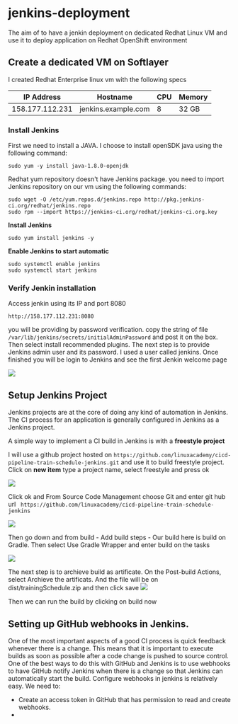 # jenkins-deployment
The aim of to have a jenkin deployment on dedicated Redhat Linux VM and use it to deploy application on Redhat OpenShift environment

## Create a dedicated VM on Softlayer
I created Redhat Enterprise linux vm with the following specs

| IP Address | Hostname | CPU | Memory
| ---  | ---|---|---|
| 158.177.112.231 | jenkins.example.com | 8 | 32 GB|

### Install Jenkins
First we need to install a JAVA. I choose to install openSDK java using the following command:
```
sudo yum -y install java-1.8.0-openjdk
```
Redhat yum repository doesn't have Jenkins package. you need to import Jenkins repository on our vm using the following commands:
```
sudo wget -O /etc/yum.repos.d/jenkins.repo http://pkg.jenkins-ci.org/redhat/jenkins.repo
sudo rpm --import https://jenkins-ci.org/redhat/jenkins-ci.org.key
```
**Install Jenkins**
```
sudo yum install jenkins -y
````
**Enable Jenkins to start automatic**
```
sudo systemctl enable jenkins
sudo systemctl start jenkins
```
### Verify Jenkin installation
Access jenkin using its IP and port 8080
```
http://158.177.112.231:8080
````
you will be providing by password verification. copy the string of file ``` /var/lib/jenkins/secrets/initialAdminPassword ``` and post it on the box. Then select install recommended plugins. The next step is to provide Jenkins admin user and its password. I used a user called jenkins. Once finished you will be login to Jenkins and see the first Jenkin welcome page

![](./images/Jenkins-welcome.png)

## Setup Jenkins Project
Jenkins projects are at the core of doing any kind of automation in Jenkins. The CI process for an application is generally configured in Jenkins as a Jenkins project. 

A simple way to implement a CI build in Jenkins is with a **freestyle project**

I will use a github project hosted on ``` https://github.com/linuxacademy/cicd-pipeline-train-schedule-jenkins.git ``` and use it to build freestyle project.
Click on __new item__ type a project name, select freestyle and press ok

![](./images/new_item_Free-style.png)

Click ok and From Source Code Management choose Git and enter git hub url ```  https://github.com/linuxacademy/cicd-pipeline-train-schedule-jenkins ```  

![](./images/source-code.png)


Then go down and from build - Add build steps - Our build here is build on Gradle. Then select Use Gradle Wrapper and enter build on the tasks

![](./images/buid.png)

The next step is to archieve build as artificate. On the Post-build Actions, select Archieve the artificats. And the file will be on dist/trainingSchedule.zip and then click save
![](./images/post-build.png)

Then we can run the build by clicking on build now

## Setting up GitHub webhooks in Jenkins.

One of the most important aspects of a good CI process is quick feedback whenever there is a change. This means that it is important to execute builds as soon as possible after a code change is pushed to source control. One of the best ways to do this with GitHub and Jenkins is to use webhooks to have GitHub notify Jenkins when there is a change so that Jenkins can automatically start the build. 
Configure webhooks in jenkins is relatively easy. We need to:
* Create an access token in GitHub that has permission to read and create webhooks.
* 


